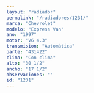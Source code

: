 ```yaml
---
layout: "radiador"
permalink: "/radiadores/1231/"
marca: "Chevrolet"
modelo: "Express Van"
ano: "1997"
motor: "V6 4.3"
transmision: "Automática"
parte: "431422"
clima: "Con clima"
alto: "30 1/2"
ancho: "17 1/2"
observaciones: ""
id: "1231"
---
```



